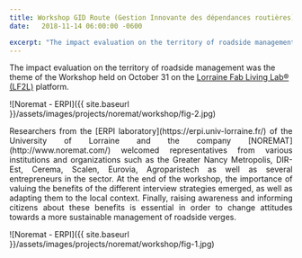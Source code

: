 ```yaml
---
title: Workshop GID Route (Gestion Innovante des dépendances routières) 
date:   2018-11-14 06:00:00 -0600

excerpt: "The impact evaluation on the territory of roadside management was the theme of the Workshop held on October 31 on the [Lorraine Fab Living Lab® (LF2L)](http://lf2l.fr/) platform."
---
```


The impact evaluation on the territory of roadside management was the theme of the Workshop held on October 31 on the [Lorraine Fab Living Lab® (LF2L)](http://lf2l.fr/) platform. 

![Noremat - ERPI]({{ site.baseurl }}/assets/images/projects/noremat/workshop/fig-2.jpg)


<p style="text-align:justify;">Researchers from the [ERPI laboratory](https://erpi.univ-lorraine.fr/) of the University of Lorraine and the company [NOREMAT](http://www.noremat.com/) welcomed representatives from various institutions and organizations such as the Greater Nancy Metropolis, DIR-Est, Cerema, Scalen, Eurovia, Agroparistech as well as several entrepreneurs in the sector. 
At the end of the workshop, the importance of valuing the benefits of the different interview strategies emerged, as well as adapting them to the local context. Finally, raising awareness and informing citizens about these benefits is essential in order to change attitudes towards a more sustainable management of roadside verges.</p> 

![Noremat - ERPI]({{ site.baseurl }}/assets/images/projects/noremat/workshop/fig-1.jpg)
